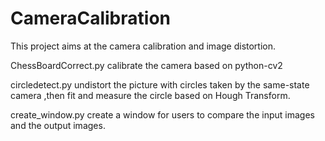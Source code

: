# CameraCalibration
This project aims at the camera calibration and image distortion.

ChessBoardCorrect.py calibrate the camera based on python-cv2

circledetect.py undistort the picture with circles taken by the same-state camera ,then fit and measure the circle based on Hough Transform.

create_window.py create a window for users to compare the input images and the output images.
